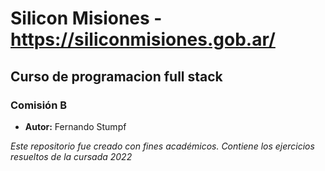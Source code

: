 # Silicon Misiones - https://siliconmisiones.gob.ar/
## Curso de programacion full stack
### Comisión B
* **Autor:** Fernando Stumpf

*Este repositorio fue creado con fines académicos. Contiene
los ejercicios resueltos de la cursada 2022*





